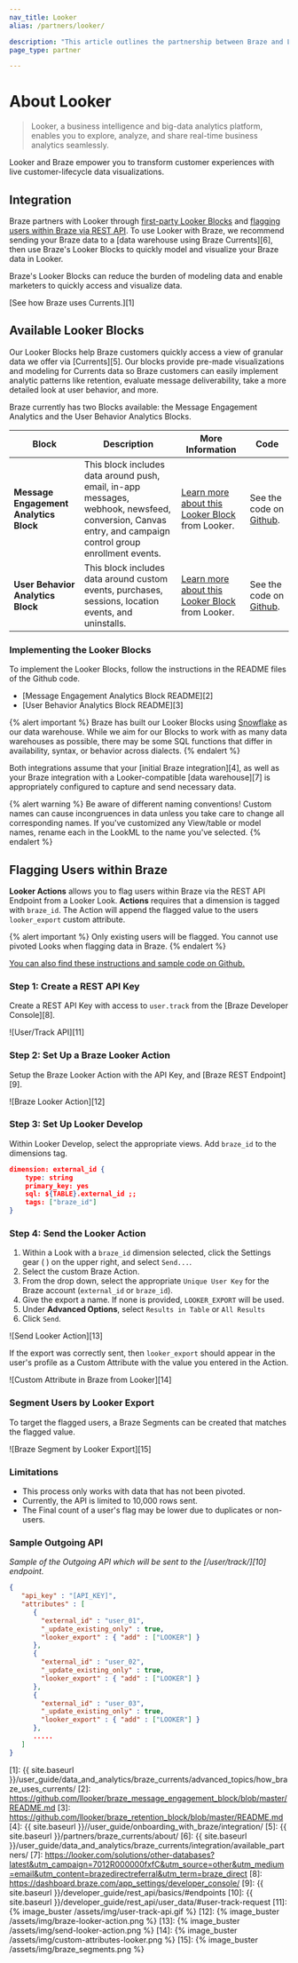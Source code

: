 ```yaml
---
nav_title: Looker
alias: /partners/looker/

description: "This article outlines the partnership between Braze and Looker, a business intelligence and big-data analytics platform."
page_type: partner

---
```


# About Looker

> Looker, a business intelligence and big-data analytics platform, enables you to explore, analyze, and share real-time business analytics seamlessly.

Looker and Braze empower you to transform customer experiences with live customer-lifecycle data visualizations.

## Integration

Braze partners with Looker through [first-party Looker Blocks](#implementing-the-looker-blocks) and [flagging users within Braze via REST API](#flagging-users-within-braze). To use Looker with Braze, we recommend sending your Braze data to a [data warehouse using Braze Currents][6], then use Braze's Looker Blocks to quickly model and visualize your Braze data in Looker.

Braze's Looker Blocks can reduce the burden of modeling data and enable marketers to quickly access and visualize data.

[See how Braze uses Currents.][1]

## Available Looker Blocks

Our Looker Blocks help Braze customers quickly access a view of granular data we offer via [Currents][5]. Our blocks provide pre-made visualizations and modeling for Currents data so Braze customers can easily implement analytic patterns like retention, evaluate message deliverability, take a more detailed look at user behavior, and more.

Braze currently has two Blocks available: the Message Engagement Analytics and the User Behavior Analytics Blocks.

| Block | Description | More Information | Code |
|---|---|---|---|
| __Message Engagement Analytics Block__ | This block includes data around push, email, in-app messages, webhook, newsfeed, conversion, Canvas entry, and campaign control group enrollment events. | [Learn more about this Looker Block](https://looker.com/platform/blocks/source/message-engagement-analytics-by-braze?latest&utm_campaign=7012R000000fxfC&utm_source=other&utm_medium=email&utm_content=brazedirectreferral&utm_term=braze_direct) from Looker. | See the code on [Github](https://github.com/llooker/braze_message_engagement_block). |
| __User Behavior Analytics Block__ | This block includes data around custom events, purchases, sessions, location events, and uninstalls. | [Learn more about this Looker Block](https://looker.com/platform/blocks/source/user-behavior-analytics-by-braze?latest&utm_campaign=7012R000000fxfC&utm_source=other&utm_medium=email&utm_content=brazedirectreferral&utm_term=braze_direct) from Looker. | See the code on [Github](https://github.com/llooker/braze_retention_block). |

### Implementing the Looker Blocks

To implement the Looker Blocks, follow the instructions in the README files of the Github code.

- [Message Engagement Analytics Block README][2]
- [User Behavior Analytics Block README][3]

{% alert important %}
  Braze has built our Looker Blocks using [Snowflake](https://www.snowflake.com/) as our data warehouse. While we aim for our Blocks to work with as many data warehouses as possible, there may be some SQL functions that differ in availability, syntax, or behavior across dialects.
{% endalert %}

Both integrations assume that your [initial Braze integration][4], as well as your Braze integration with a Looker-compatible [data warehouse][7] is appropriately configured to capture and send necessary data.

{% alert warning %}
Be aware of different naming conventions! Custom names can cause incongruences in data unless you take care to change all corresponding names. If you've customized any View/table or model names, rename each in the LookML to the name you've selected.
{% endalert %}

## Flagging Users within Braze

__Looker Actions__ allows you to flag users within Braze via the REST API Endpoint from a Looker Look. __Actions__ requires that a dimension is tagged with `braze_id`. The Action will append the flagged value to the users `looker_export` custom attribute.

{% alert important %}
Only existing users will be flagged. You cannot use pivoted Looks when flagging data in Braze.
{% endalert %}

[You can also find these instructions and sample code on Github.](https://github.com/looker/actions/tree/master/src/actions/braze)

### Step 1: Create a REST API Key

Create a REST API Key with access to `user.track` from the [Braze Developer Console][8].

![User/Track API][11]

### Step 2: Set Up a Braze Looker Action

Setup the Braze Looker Action with the API Key, and [Braze REST Endpoint][9].

![Braze Looker Action][12]

### Step 3: Set Up Looker Develop

Within Looker Develop, select the appropriate views. Add `braze_id` to the dimensions tag.

```json
dimension: external_id {
    type: string
    primary_key: yes
    sql: ${TABLE}.external_id ;;
    tags: ["braze_id"]
}
```

### Step 4: Send the Looker Action

1. Within a Look with a `braze_id` dimension selected, click the Settings gear ( <i class="fas fa-cog"></i> ) on the upper right, and select `Send...`.
2. Select the custom Braze Action.
3. From the drop down, select the appropriate `Unique User Key` for the Braze account (`external_id` or `braze_id`).
4. Give the export a name. If none is provided, `LOOKER_EXPORT` will be used.
5. Under __Advanced Options__, select `Results in Table` or `All Results`
6. Click `Send`.

![Send Looker Action][13]

If the export was correctly sent, then `looker_export` should appear in the user's profile as a Custom Attribute with the value you entered in the Action.

![Custom Attribute in Braze from Looker][14]

### Segment Users by Looker Export

To target the flagged users, a Braze Segments can be created that matches the flagged value.

![Braze Segment by Looker Export][15]

### Limitations

- This process only works with data that has not been pivoted.
- Currently, the API is limited to 10,000 rows sent.
- The Final count of a user's flag may be lower due to duplicates or non-users.

### Sample Outgoing API

_Sample of the Outgoing API which will be sent to the [/user/track/][10] endpoint._

```json
{
   "api_key" : "[API_KEY]",
   "attributes" : [
      {
        "external_id" : "user_01",
        "_update_existing_only" : true,
        "looker_export" : { "add" : ["LOOKER"] }
      },
      {
        "external_id" : "user_02",
        "_update_existing_only" : true,
        "looker_export" : { "add" : ["LOOKER"] }
      },
      {
        "external_id" : "user_03",
        "_update_existing_only" : true,
        "looker_export" : { "add" : ["LOOKER"] }
      },
      .....
   ]
}
```

[1]: {{ site.baseurl }}/user_guide/data_and_analytics/braze_currents/advanced_topics/how_braze_uses_currents/
[2]: https://github.com/llooker/braze_message_engagement_block/blob/master/README.md
[3]: https://github.com/llooker/braze_retention_block/blob/master/README.md
[4]: {{ site.baseurl }}//user_guide/onboarding_with_braze/integration/
[5]: {{ site.baseurl }}/partners/braze_currents/about/
[6]: {{ site.baseurl }}/user_guide/data_and_analytics/braze_currents/integration/available_partners/
[7]: https://looker.com/solutions/other-databases?latest&utm_campaign=7012R000000fxfC&utm_source=other&utm_medium=email&utm_content=brazedirectreferral&utm_term=braze_direct
[8]: https://dashboard.braze.com/app_settings/developer_console/
[9]: {{ site.baseurl }}/developer_guide/rest_api/basics/#endpoints
[10]: {{ site.baseurl }}/developer_guide/rest_api/user_data/#user-track-request
[11]: {% image_buster /assets/img/user-track-api.gif %}
[12]: {% image_buster /assets/img/braze-looker-action.png %}
[13]: {% image_buster /assets/img/send-looker-action.png %}
[14]: {% image_buster /assets/img/custom-attributes-looker.png %}
[15]: {% image_buster /assets/img/braze_segments.png %}
